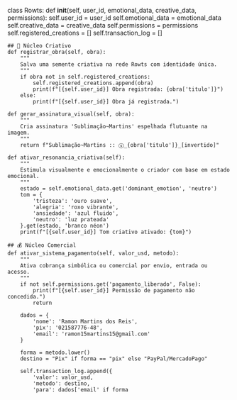 class Rowts:
    def __init__(self, user_id, emotional_data, creative_data, permissions):
        self.user_id = user_id
        self.emotional_data = emotional_data
        self.creative_data = creative_data
        self.permissions = permissions
        self.registered_creations = []
        self.transaction_log = []

    ## 🌿 Núcleo Criativo
    def registrar_obra(self, obra):
        """
        Salva uma semente criativa na rede Rowts com identidade única.
        """
        if obra not in self.registered_creations:
            self.registered_creations.append(obra)
            print(f"[{self.user_id}] Obra registrada: {obra['titulo']}")
        else:
            print(f"[{self.user_id}] Obra já registrada.")

    def gerar_assinatura_visual(self, obra):
        """
        Cria assinatura 'Sublimação~Martins' espelhada flutuante na imagem.
        """
        return f"Sublimação~Martins :: ⓢ_{obra['titulo']}_[invertido]"

    def ativar_resonancia_criativa(self):
        """
        Estimula visualmente e emocionalmente o criador com base em estado emocional.
        """
        estado = self.emotional_data.get('dominant_emotion', 'neutro')
        tom = {
            'tristeza': 'ouro suave',
            'alegria': 'roxo vibrante',
            'ansiedade': 'azul fluido',
            'neutro': 'luz prateada'
        }.get(estado, 'branco néon')
        print(f"[{self.user_id}] Tom criativo ativado: {tom}")

    ## 💰 Núcleo Comercial
    def ativar_sistema_pagamento(self, valor_usd, metodo):
        """
        Ativa cobrança simbólica ou comercial por envio, entrada ou acesso.
        """
        if not self.permissions.get('pagamento_liberado', False):
            print(f"[{self.user_id}] Permissão de pagamento não concedida.")
            return

        dados = {
            'nome': 'Ramon Martins dos Reis',
            'pix': '021587776-48',
            'email': 'ramon15martins15@gmail.com'
        }

        forma = metodo.lower()
        destino = "Pix" if forma == "pix" else "PayPal/MercadoPago"

        self.transaction_log.append({
            'valor': valor_usd,
            'metodo': destino,
            'para': dados['email' if forma
